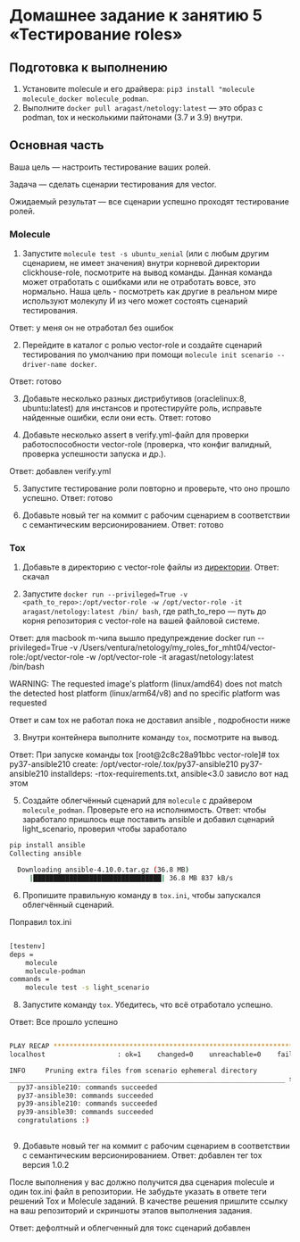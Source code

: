 # Домашнее задание к занятию 5 «Тестирование roles»

## Подготовка к выполнению

1. Установите molecule и его драйвера: `pip3 install "molecule molecule_docker molecule_podman`.
2. Выполните `docker pull aragast/netology:latest` —  это образ с podman, tox и несколькими пайтонами (3.7 и 3.9) внутри.

## Основная часть

Ваша цель — настроить тестирование ваших ролей. 

Задача — сделать сценарии тестирования для vector. 

Ожидаемый результат — все сценарии успешно проходят тестирование ролей.

### Molecule

1. Запустите  `molecule test -s ubuntu_xenial` (или с любым другим сценарием, не имеет значения) внутри корневой директории clickhouse-role, посмотрите на вывод команды. Данная команда может отработать с ошибками или не отработать вовсе, это нормально. Наша цель - посмотреть как другие в реальном мире используют молекулу И из чего может состоять сценарий тестирования.

Ответ: 
у меня он не отработал без ошибок

2. Перейдите в каталог с ролью vector-role и создайте сценарий тестирования по умолчанию при помощи `molecule init scenario --driver-name docker`.

Ответ:
готово

3. Добавьте несколько разных дистрибутивов (oraclelinux:8, ubuntu:latest) для инстансов и протестируйте роль, исправьте найденные ошибки, если они есть.
Ответ:
готово

4. Добавьте несколько assert в verify.yml-файл для  проверки работоспособности vector-role (проверка, что конфиг валидный, проверка успешности запуска и др.). 

Ответ:
добавлен verify.yml

5. Запустите тестирование роли повторно и проверьте, что оно прошло успешно.
Ответ:
готово

5. Добавьте новый тег на коммит с рабочим сценарием в соответствии с семантическим версионированием.
Ответ:
готово

### Tox

1. Добавьте в директорию с vector-role файлы из [директории](./example).
Ответ:
скачал

2. Запустите `docker run --privileged=True -v <path_to_repo>:/opt/vector-role -w /opt/vector-role -it aragast/netology:latest /bin/
bash`, где path_to_repo — путь до корня репозитория с vector-role на вашей файловой системе.

Ответ: для macbook m-чипа вышло предупреждение
docker run --privileged=True -v /Users/ventura/netology/my_roles_for_mht04/vector-role:/opt/vector-role -w /opt/vector-role -it aragast/netology:latest /bin/bash

WARNING: The requested image's platform (linux/amd64) does not match the detected host platform (linux/arm64/v8) and no specific platform was requested

Ответ и сам tox не работал пока не доставил ansible , подробности ниже


3. Внутри контейнера выполните команду `tox`, посмотрите на вывод.

Ответ:
При запуске команды tox
[root@2c8c28a91bbc vector-role]# tox
py37-ansible210 create: /opt/vector-role/.tox/py37-ansible210
py37-ansible210 installdeps: -rtox-requirements.txt, ansible<3.0
зависло вот над этом

5. Создайте облегчённый сценарий для `molecule` с драйвером `molecule_podman`. Проверьте его на исполнимость.
Ответ:
чтобы заработало пришлось еще поставить ansible и добавил сценарий light_scenario, проверил чтобы заработало 

```sh
pip install ansible
Collecting ansible

  Downloading ansible-4.10.0.tar.gz (36.8 MB)
     |████████████████████████████████| 36.8 MB 837 kB/s            

```

6. Пропишите правильную команду в `tox.ini`, чтобы запускался облегчённый сценарий.

Поправил tox.ini

```sh

[testenv]
deps =
    molecule
    molecule-podman
commands =
    molecule test -s light_scenario
```

8. Запустите команду `tox`. Убедитесь, что всё отработало успешно.

Ответ:
Все прошло успешно
```sh

PLAY RECAP *********************************************************************
localhost                  : ok=1    changed=0    unreachable=0    failed=0    skipped=1    rescued=0    ignored=0

INFO     Pruning extra files from scenario ephemeral directory
_____________________________________________________________________ summary _____________________________________________________________________
  py37-ansible210: commands succeeded
  py37-ansible30: commands succeeded
  py39-ansible210: commands succeeded
  py39-ansible30: commands succeeded
  congratulations :)
  
  ```

9. Добавьте новый тег на коммит с рабочим сценарием в соответствии с семантическим версионированием.
Ответ:
добавлен тег tox версия 1.0.2


После выполнения у вас должно получится два сценария molecule и один tox.ini файл в репозитории. Не забудьте указать в ответе теги решений Tox и Molecule заданий. В качестве решения пришлите ссылку на  ваш репозиторий и скриншоты этапов выполнения задания. 

Ответ:
дефолтный и облегченный для токс сценарий добавлен 

